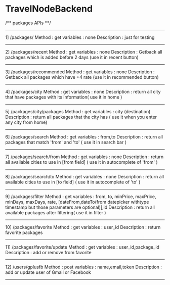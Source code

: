 # TravelNodeBackend
/** packages APIs **/
***********************************
1] /packages/
Method : get
variables : none
Description : just for testing
************************************
2] /packages/recent
Method : get
variables : none
Description : Getback all packages which is added before 2 days (use it in recent button)
************************************
3] /packages/recommended
Method : get
variables : none
Description : Getback all packages which have +4 rate (use it in recommended button)
************************************
4] /packages/city
Method : get
variables : none
Description : return all city that have packages with its information(  use it in home )
************************************
5] /packages/city/packages
Method : get
variables : city (destination)
Description : return all packages that the city has ( use it when you enter any city from home)
************************************
6] /packages/search
Method : get
variables : from,to
Description : return all packages that match 'from' and 'to' (  use it in search bar )
************************************
7] /packages/search/from 
Method : get
variables : none
Description : return all available cities to use in [from field] (  use it in autocomplete of 'from' )
************************************
8] /packages/search/to
Method : get
variables : none
Description : return all available cities to use in [to field] (  use it in autocomplete of 'to' )
************************************
9] /packages/filter
Method : get
variables : from, to, minPrice, maxPrice, minDays, maxDays, rate, [dateFrom,dateTo(from datepicker withtype timestamp but those parameters are optional)],id
Description : return all available packages after filtering(  use it in filter )
************************************
10] /packages/favorite
Method : get
variables : user_id
Description : return favorite packages
************************************
11] /packages/favorite/update
Method : get
variables : user_id,package_id
Description : add or remove from favorite
************************************
12] /users/gplusfb
Method : post
variables : name,email,token
Description : add or update user of Gmail or Facebook
************************************